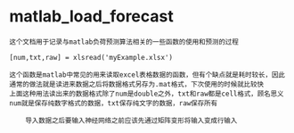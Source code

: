 # matlab_load_forecast
    这个文档用于记录与matlab负荷预测算法相关的一些函数的使用和预测的过程
   
```
[num,txt,raw] = xlsread('myExample.xlsx')
```
    这个函数是matlab中常见的用来读取excel表格数据的函数，但有个缺点就是耗时较长，因此通常的做法就是读进来数据之后将数据格式另存为.mat格式，下次使用的时候就比较快
    上面这种用法读出来的数据格式除了num是double之外，txt和raw都是cell格式，顾名思义num就是保存纯数字格式的数据，txt保存纯文字的数据，raw保存所有
```
    导入数据之后要输入神经网络之前应该先通过矩阵变形将输入变成行输入
